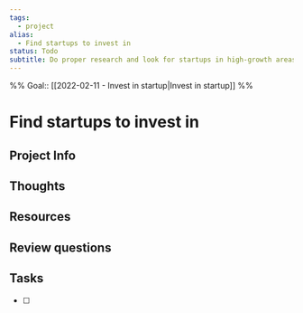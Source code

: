 ```yaml
---
tags:
  - project
alias:
  - Find startups to invest in
status: Todo
subtitle: Do proper research and look for startups in high-growth areas.
---
```

%%
Goal:: [[2022-02-11 - Invest in startup|Invest in startup]]
%%

# Find startups to invest in

## Project Info

## Thoughts 

## Resources

## Review questions

## Tasks
- [ ] 
